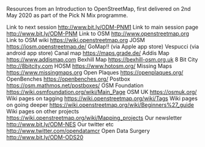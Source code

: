 Resources from an Introduction to OpenStreetMap, first delivered on 2nd May 2020 as part of the Pick N Mix programme.

Link to next session http://www.bit.ly/ODM-PNM1
Link to main session page http://www.bit.ly/ODM-PNM
Link to OSM http://www.openstreetmap.org
Link to OSM wiki https://wiki.openstreetmap.org
JOSM https://josm.openstreetmap.de/
GoMap!! (via Apple app store)
Vespucci (via android app store)
Canal map https://maps.grade.de/
Addis Map https://www.addismap.com
Bexhill Map https://bexhill-osm.org.uk
8 Bit City http://8bitcity.com
HOSM https://www.hotosm.org/
Missing Maps https://www.missingmaps.org
Open Plaques https://openplaques.org/
OpenBenches https://openbenches.org/
Postbox https://osm.mathmos.net/postboxes/
OSM Foundation https://wiki.osmfoundation.org/wiki/Main_Page
OSM UK https://osmuk.org/
Wiki pages on tagging https://wiki.openstreetmap.org/wiki/Tags
Wiki pages on going deeper https://wiki.openstreetmap.org/wiki/Beginners%27_guide
Wiki pages on other projects https://wiki.openstreetmap.org/wiki/Mapping_projects
Our newsletter http://www.bit.ly/ODM-NES
Our twitter etc http://www.twitter.com/opendatamcr
Open Data Surgery http://www.bit.ly/ODM-ODS20

